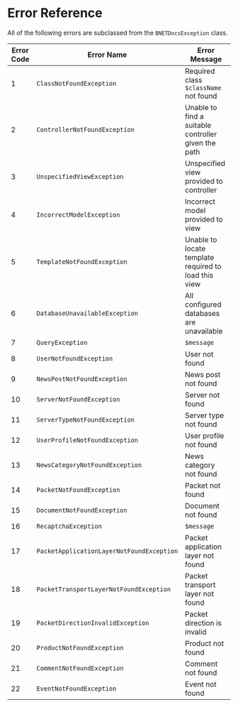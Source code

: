 Error Reference
===============

All of the following errors are subclassed from the `BNETDocsException` class.

| Error Code | Error Name                                | Error Message                                        |
| ---------- | ----------------------------------------- | ---------------------------------------------------- |
| 1          | `ClassNotFoundException`                  | Required class `$className` not found                |
| 2          | `ControllerNotFoundException`             | Unable to find a suitable controller given the path  |
| 3          | `UnspecifiedViewException`                | Unspecified view provided to controller              |
| 4          | `IncorrectModelException`                 | Incorrect model provided to view                     |
| 5          | `TemplateNotFoundException`               | Unable to locate template required to load this view |
| 6          | `DatabaseUnavailableException`            | All configured databases are unavailable             |
| 7          | `QueryException`                          | `$message`                                           |
| 8          | `UserNotFoundException`                   | User not found                                       |
| 9          | `NewsPostNotFoundException`               | News post not found                                  |
| 10         | `ServerNotFoundException`                 | Server not found                                     |
| 11         | `ServerTypeNotFoundException`             | Server type not found                                |
| 12         | `UserProfileNotFoundException`            | User profile not found                               |
| 13         | `NewsCategoryNotFoundException`           | News category not found                              |
| 14         | `PacketNotFoundException`                 | Packet not found                                     |
| 15         | `DocumentNotFoundException`               | Document not found                                   |
| 16         | `RecaptchaException`                      | `$message`                                           |
| 17         | `PacketApplicationLayerNotFoundException` | Packet application layer not found                   |
| 18         | `PacketTransportLayerNotFoundException`   | Packet transport layer not found                     |
| 19         | `PacketDirectionInvalidException`         | Packet direction is invalid                          |
| 20         | `ProductNotFoundException`                | Product not found                                    |
| 21         | `CommentNotFoundException`                | Comment not found                                    |
| 22         | `EventNotFoundException`                  | Event not found                                      |
